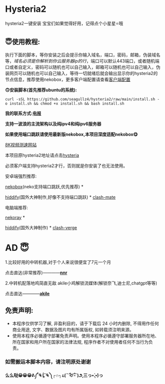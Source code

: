 
# Hysteria2
hysteria2一键安装
宝宝们如果觉得好用，记得点个小星星⭐️哦

## **😇使用教程**:

执行下面的脚本，等你安装之后会提示你输入域名，端口，密码，邮箱，伪装域名等，*域名必须是你解析到你云服务器ip的行*，端口可以默认443端口，或者随机端口或者自定义，密码可以随机也可以自己输入，邮箱可以随机也可以自己输入，伪装网页可以随机也可以自己输入，等待一切就绪后就会输出显示你的hysteria2的节点信息，推荐使用nekobox，更多客户端配置请查看[客户端配置](https://v2.hysteria.network/zh/docs/getting-started/Client/)


**🙃安装脚本(首先推荐ubuntu的系统):**
```
curl -sSL https://github.com/seagullz4/hysteria2/raw/main/install.sh -o install.sh && chmod +x install.sh && bash install.sh
```

**我的联系方式:[电报](https://t.me/softwareou)**


**支持一波浪的主流架构以及纯ipv4和纯ipv6服务器**

**如果使用端口跳跃请使用最新版nekobox,本项目深度适配nekobox😋**


[8K视频测速网站](https://pornhub.com)

本项目原hysteria2地址请点击[hysteria](https://github.com/apernet/hysteria)


必须客户端支持hysteria2才行，否则就是你安装了也无法使用。

安卓端强烈推荐:

[nekobox](https://github.com/MatsuriDayo/NekoBoxForAndroid)(neko支持端口跳跃,优先推荐)
*

[hiddify](https://github.com/hiddify/hiddify-next)(国外大神制作,好像不支持端口跳跃)
*
 [clash-mate](https://github.com/MetaCubeX/ClashMetaForAndroid)


电脑端推荐:

[nekoray](https://github.com/MatsuriDayo/nekoray)
*

[hiddify](https://github.com/hiddify/hiddify-next)(国外大神制作)
*
 [clash-verge](https://github.com/zzzgydi/clash-verge)

# AD 😇
1.比较好用的中转机器,对于个人来说很便宜了7元一个月

点击直达(非常推荐)————[**nnr**](https://nnr.moe?aff=8000)

2.中转机配落地鸡简直无敌
akile小鸡解锁流媒体(解锁奈飞,迪士尼,chatgpt等等)

点击直达————[**akile**](https://akile.io/register?aff_code=99532291-0323-491e-bdd7-fbcfebbd1fa5)

## 免责声明:
* 本程序仅供学习了解, 非盈利目的，请于下载后 24 小时内删除, 不得用作任何商业用途, 文字、数据及图片均有所属版权, 如转载须注明来源。
* 使用本程序必循遵守部署免责声明。使用本程序必循遵守部署服务器所在地、所在国家和用户所在国家的法律法规, 程序作者不对使用者任何不当行为负责。

### **如需搬运本脚本内容，请注明原处谢谢**

   **么么哒😀😀😀ᕕ༼ ͠ຈ Ĺ̯ ͠ຈ ༽┌∩┐೭(˵ˉ̴͒ꇴˉ̴͒˵)౨˛三っ•̀.̫•́)っ**